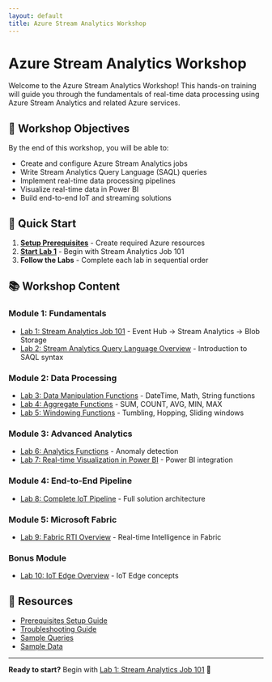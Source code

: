 ```yaml
---
layout: default
title: Azure Stream Analytics Workshop
---
```


# Azure Stream Analytics Workshop

Welcome to the Azure Stream Analytics Workshop! This hands-on training will guide you through the fundamentals of real-time data processing using Azure Stream Analytics and related Azure services.

## 🎯 Workshop Objectives

By the end of this workshop, you will be able to:
- Create and configure Azure Stream Analytics jobs
- Write Stream Analytics Query Language (SAQL) queries
- Implement real-time data processing pipelines
- Visualize real-time data in Power BI
- Build end-to-end IoT and streaming solutions

## 🚀 Quick Start

1. **[Setup Prerequisites](setup/prerequisites-setup)** - Create required Azure resources
2. **[Start Lab 1](labs/lab-01-sa-job-101)** - Begin with Stream Analytics Job 101
3. **Follow the Labs** - Complete each lab in sequential order

## 📚 Workshop Content

### Module 1: Fundamentals
- [Lab 1: Stream Analytics Job 101](labs/lab-01-sa-job-101) - Event Hub → Stream Analytics → Blob Storage
- [Lab 2: Stream Analytics Query Language Overview](labs/lab-02-saql-overview) - Introduction to SAQL syntax

### Module 2: Data Processing
- [Lab 3: Data Manipulation Functions](labs/lab-03-data-manipulation) - DateTime, Math, String functions
- [Lab 4: Aggregate Functions](labs/lab-04-aggregate-functions) - SUM, COUNT, AVG, MIN, MAX
- [Lab 5: Windowing Functions](labs/lab-05-windowing-functions) - Tumbling, Hopping, Sliding windows

### Module 3: Advanced Analytics
- [Lab 6: Analytics Functions](labs/lab-06-analytics-functions) - Anomaly detection
- [Lab 7: Real-time Visualization in Power BI](labs/lab-07-powerbi-visualization) - Power BI integration

### Module 4: End-to-End Pipeline
- [Lab 8: Complete IoT Pipeline](labs/lab-08-end-to-end-pipeline) - Full solution architecture

### Module 5: Microsoft Fabric
- [Lab 9: Fabric RTI Overview](labs/lab-09-fabric-rti) - Real-time Intelligence in Fabric

### Bonus Module
- [Lab 10: IoT Edge Overview](labs/lab-10-iot-edge) - IoT Edge concepts

## 🔧 Resources

- [Prerequisites Setup Guide](setup/prerequisites-setup)
- [Troubleshooting Guide](troubleshooting)
- [Sample Queries](queries/)
- [Sample Data](sample-data/)

---

**Ready to start?** Begin with [Lab 1: Stream Analytics Job 101](labs/lab-01-sa-job-101) 🚀
